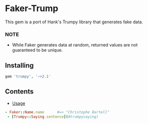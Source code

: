 # Faker-Trump
 This gem is a port of Hank's Trumpy library that generates fake data.
 
### NOTE

* While Faker generates data at random, returned values are not guaranteed to be unique.

Installing
----------
```bash
gem 'trumpy', '~>2.1'
```

Contents
--------

- [Usage](#usage)
 ```ruby
- Faker::Name.name      #=> "Christophe Bartell"
  - [Trumpy::Saying.sentence](#trumpysaying)







